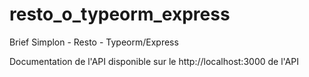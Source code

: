# resto_o_typeorm_express
Brief Simplon - Resto - Typeorm/Express

Documentation de l'API disponible sur le http://localhost:3000 de l'API
